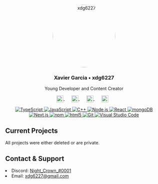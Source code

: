 <div align="center">
   <a href="https://github.com/xdg6227">
   <img src="https://cdn.discordapp.com/attachments/859595973578588173/874343227732406302/avatar.png" alt="xdg6227" width="200" style="border-radius:50%;" >
   </a>
   <h3>Xavier Garcia • xdg6227</h3>
   <p>Young Developer and Content Creator</p>
   <p>
      <a href="https://discord.com/users/528637169544331291" target="_blank" style='margin-right:10px'>
      <img width="22" height="22" align="center" src="https://www.iconsdb.com/icons/preview/white/discord-xxl.png" alt="Discord" />
      </a>
      &nbsp;&nbsp;
      <a href="https://github.com/xdg6227" target="_blank" style='margin-right:10px'>
      <img width="22" height="22" align="center" src="https://www.iconsdb.com/icons/preview/white/github-9-xxl.png" alt="GitHub" />
      </a>
      &nbsp;&nbsp;
      <a href="https://twitch.tv/night_crown_" target="_blank" style='margin-right:10px'>
      <img width="22" height="22" align="center" src="https://www.iconsdb.com/icons/preview/white/twitch-tv-xxl.png" alt="Twitch" />
      </a>
      &nbsp;&nbsp;
      <a href="mailto:xdg6227@gmail.com" target="_blank" style='margin-right:10px;'>
      <img width="22" height="22" align="center" src="https://www.iconsdb.com/icons/preview/white/mail-xxl.png" alt="Email" />
      </a>
   </p>
</div>

<div align="center">
   <a href="https://www.typescriptlang.org/">
   <img alt="TypeScript" src="https://img.shields.io/badge/-TypeScript-007acc?style=flat-square&logo=typescript&logoColor=white" />
   </a>
   <a href="https://www.javascript.com/">
   <img alt="JavaScript" src="https://img.shields.io/badge/-JavaScript-edb200?style=flat-square&logo=javascript&logoColor=white" />
   </a>
   <a href="https://www.cplusplus.com/">
   <img alt="C++" src="https://img.shields.io/badge/-C++-31429b?style=flat-square&logo=c%2B%2B&logoColor=white" />
   </a>
   <a href="https://nodejs.org/en/">
   <img alt="Node.js" src="https://img.shields.io/badge/-Node.js-43853d?style=flat-square&logo=Node.js&logoColor=white" />
   </a>
   <a href="https://reactjs.org/">
   <img alt="React" src="https://img.shields.io/badge/-React-45b8d8?style=flat-square&logo=react&logoColor=white" />
   </a>
   <a href="https://www.mongodb.com/">
   <img alt="mongoDB" src="https://img.shields.io/badge/-mongoDB-4fb23f?style=flat-square&logo=mongodb&logoColor=white" />
   </a>
   <a href="https://nextjs.org/">
   <img alt="Next.js" src="https://img.shields.io/badge/-Next.js-000000?style=flat-square&logo=Next.js&logoColor=white" />
   </a>
   <a href="https://www.npmjs.com/">
   <img alt="npm" src="https://img.shields.io/badge/-NPM-CB3837?style=flat-square&logo=npm&logoColor=white" />
   </a>
   <a href="https://html.com/">
   <img alt="html5" src="https://img.shields.io/badge/-HTML5-E34F26?style=flat-square&logo=html5&logoColor=white" />
   </a>
   <a href="https://git-scm.com/">
   <img alt="Git" src="https://img.shields.io/badge/-Git-f05033?style=flat-square&logo=git&logoColor=white" />
   </a>
   <a href="https://code.visualstudio.com/">
   <img alt="Visual Studio Code" src="https://img.shields.io/badge/-Visual Studio Code-007ACC?style=flat-square&logo=visual-studio-code&logoColor=white" />
   </a>
</div>

<div>
   <h2>Current Projects</h2>
   <p>All projects were either deleted or are private.</p>
</div>

<div>
   <h2>Contact & Support</h2>
   <li>Discord: <a href="https://discord.com/users/528637169544331291">Night_Crown_#0001</a></li>
   <li>Email: <a href="mailto:xdg6227@gmail.com">xdg6227@gmail.com</a></li>
</div>
